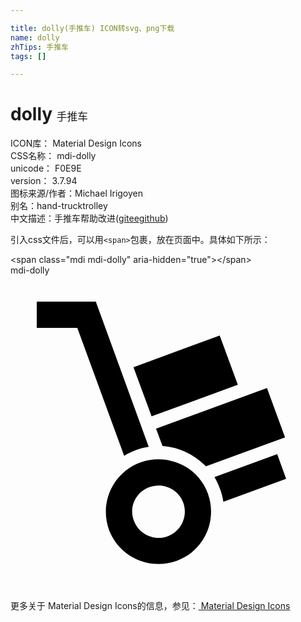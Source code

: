 ```yaml
---

title: dolly(手推车) ICON转svg、png下载
name: dolly
zhTips: 手推车
tags: []

---
```


# dolly  <small style="font-size: 60%;font-weight: 100">手推车</small>


<div class="detail-page">
<p>
<span>
ICON库：
<span class="badge-secondary badge">Material Design Icons</span> 
</span>
<br/>
<span>
CSS名称：
<span class="badge-secondary badge">mdi-dolly</span> 
</span>
<br/>
<span>
unicode：
<span class="badge-secondary badge">F0E9E</span> 
<copy-btn content='F0E9E' btn-title=""></copy-btn>
<copy-btn :content='String.fromCodePoint(parseInt("F0E9E", 16))' btn-title="复制U"></copy-btn>
</span>
<br/>
<span>
version：
<span class="badge-secondary badge">3.7.94</span> 
</span>
<br/>
<span>图标来源/作者：<span class="badge-light badge">Michael Irigoyen</span></span> 
<br/>
<span>别名：<span class="badge-light badge">hand-truck</span><span class="badge-light badge">trolley</span></span><br/><span class="zh-detail">中文描述：<span class="badge-primary badge">手推车</span><span class="help-link"><span>帮助改进</span>(<a href="https://gitee.com/liuwave/icon-helper/edit/master/json/material/dolly.json" target="_blank" rel="noopener noreferrer">gitee</a><a href="https://github.com/liuwave/icon-helper/edit/master/json/material/dolly.json" target="_blank" rel="noopener noreferrer">github</a></span>)</span><br/>
</p>
</div>
<div class="alert alert-dark">
  <i class="mdi mdi-dolly mdi-48px"></i>
  <i class="mdi mdi-dolly mdi-36px"></i>
  <i class="mdi mdi-dolly mdi-24px"></i>
  <i class="mdi mdi-dolly mdi-18px"></i>
</div>
<div>
  <p>引入css文件后，可以用<code>&lt;span&gt;</code>包裹，放在页面中。具体如下所示：    
  </p>
  <div class="alert alert-primary" style="font-size: 14px">
    &lt;span class="mdi mdi-dolly" aria-hidden="true"&gt;&lt;/span&gt;
    <copy-btn content='<span class="mdi mdi-dolly" aria-hidden="true"></span>'></copy-btn>
  </div>
  <div class="alert alert-secondary">
    <i class="mdi mdi-dolly"
    style="font-size: 24px"
    aria-hidden="true"></i> mdi-dolly
    <copy-btn content="mdi-dolly" btn-title="复制图标名称"></copy-btn>
  </div>
</div>
<div id="svg" class="svg-wrap">
<svg xmlns="http://www.w3.org/2000/svg" viewBox="0 0 24 24"><path d="M11.97,19.88C10.93,20.26 9.78,19.72 9.4,18.69C9,17.65 9.55,16.5 10.59,16.13C11.63,15.75 12.78,16.28 13.16,17.31C13.54,18.35 13,19.5 11.97,19.88M9.9,14.25C7.83,15 6.76,17.3 7.5,19.38C8.28,21.45 10.58,22.5 12.66,21.75C14.73,21 15.79,18.7 15.04,16.63C14.28,14.55 11.97,13.5 9.9,14.25M15.94,4.58L9.37,7L10.75,10.74L17.32,8.33M20.32,13.62L15.54,15.37C15.71,15.66 15.85,15.96 15.97,16.28C16.09,16.6 16.17,16.93 16.22,17.25L21,15.5M19.54,8.58L11.09,11.68L11.58,13C12.83,13.09 14,13.64 14.89,14.55L20.92,12.34M2,2V4H5.09L8.66,13.75C8.94,13.57 9.24,13.43 9.56,13.31C9.88,13.19 10.21,13.11 10.53,13.06L6.5,2" /></svg>
</div>
<detail full-name='mdi-dolly'></detail>
    
<div><p>更多关于 Material Design Icons的信息，参见：<a target="_blank" href="https://iconhelper.cn/material.html"> Material Design Icons</a>
</p></div>
